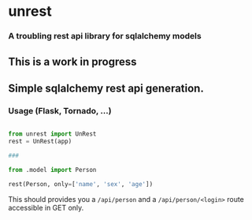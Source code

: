 # unrest
### A troubling rest api library for sqlalchemy models

## This is a work in progress

## Simple sqlalchemy rest api generation.

### Usage (Flask, Tornado, ...)


```python

from unrest import UnRest
rest = UnRest(app)

###

from .model import Person

rest(Person, only=['name', 'sex', 'age'])
```

This should provides you a `/api/person` and a `/api/person/<login>` route accessible in GET only.

